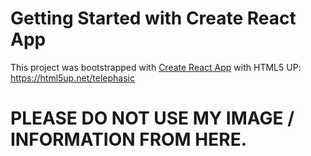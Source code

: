 # Getting Started with Create React App

This project was bootstrapped with [Create React App](https://github.com/facebook/create-react-app) with HTML5 UP: https://html5up.net/telephasic

# PLEASE DO NOT USE MY IMAGE / INFORMATION FROM HERE.